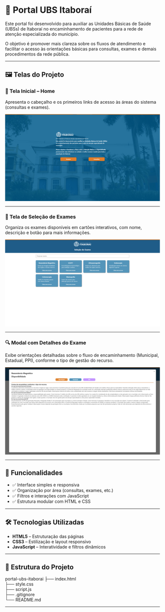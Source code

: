 # 🏥 Portal UBS Itaboraí

Este portal foi desenvolvido para auxiliar as Unidades Básicas de Saúde (UBSs) de Itaboraí no encaminhamento de pacientes para a rede de atenção especializada do município.

O objetivo é promover mais clareza sobre os fluxos de atendimento e facilitar o acesso às orientações básicas para consultas, exames e demais procedimentos da rede pública.


---

## 🖼️ Telas do Projeto

### 📍 Tela Inicial – Home  
Apresenta o cabeçalho e os primeiros links de acesso às áreas do sistema (consultas e exames).

![Tela Inicial](PROJETO%20ITABORA%C3%8D%20-%20ATEN%C3%87%C3%83O%20ESPECIALIZADA/imagens/homepage.png)

---

### 🧪 Tela de Seleção de Exames  
Organiza os exames disponíveis em cartões interativos, com nome, descrição e botão para mais informações.

![Página de Exames](PROJETO%20ITABORA%C3%8D%20-%20ATEN%C3%87%C3%83O%20ESPECIALIZADA/imagens/pagina_de_exame.png)

---

### 🔍 Modal com Detalhes do Exame  
Exibe orientações detalhadas sobre o fluxo de encaminhamento (Municipal, Estadual, PPI), conforme o tipo de gestão do recurso.

![Modal Ressonância Magnética](PROJETO%20ITABORA%C3%8D%20-%20ATEN%C3%87%C3%83O%20ESPECIALIZADA/imagens/popup_card.png)

---

## 📌 Funcionalidades

- ✅ Interface simples e responsiva
- ✅ Organização por área (consultas, exames, etc.)
- ✅ Filtros e interações com JavaScript
- ✅ Estrutura modular com HTML e CSS

---

## 🛠 Tecnologias Utilizadas

- **HTML5** – Estruturação das páginas
- **CSS3** – Estilização e layout responsivo
- **JavaScript** – Interatividade e filtros dinâmicos

---

## 📁 Estrutura do Projeto

portal-ubs-itaborai
├── index.html<br>
├── style.css<br>
├── script.js<br>
├── .gitignore<br>
└── README.md<br>

---

